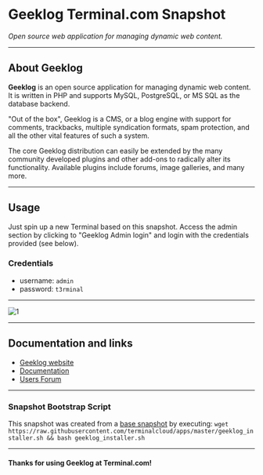 # **Geeklog** Terminal.com Snapshot

*Open source web application for managing dynamic web content.*

---

## About Geeklog

**Geeklog** is an open source application for managing dynamic web content. It is written in PHP and supports MySQL, PostgreSQL, or MS SQL as the database backend.

"Out of the box", Geeklog is a CMS, or a blog engine with support for comments, trackbacks, multiple syndication formats, spam protection, and all the other vital features of such a system.

The core Geeklog distribution can easily be extended by the many community developed plugins and other add-ons to radically alter its functionality. Available plugins include forums, image galleries, and many more.

---

## Usage

Just spin up a new Terminal based on this snapshot. Access the admin section by clicking to "Geeklog Admin login" and login with the credentials provided (see below).

### Credentials

- username: `admin`
- password: `t3rminal`

---

![1](IMAGE_URL)

---

## Documentation and links

- [Geeklog website](https://www.geeklog.net/)
- [Documentation](https://www.geeklog.net/staticpages/index.php/20011217123134458)
- [Users Forum](https://www.geeklog.net/forum/index.php)

---

### Snapshot Bootstrap Script

This snapshot was created from a [base snapshot](https://www.terminal.com/tiny/FzpHiTXG1K) by executing:
`wget https://raw.githubusercontent.com/terminalcloud/apps/master/geeklog_installer.sh && bash geeklog_installer.sh`

---

#### Thanks for using Geeklog at Terminal.com!
